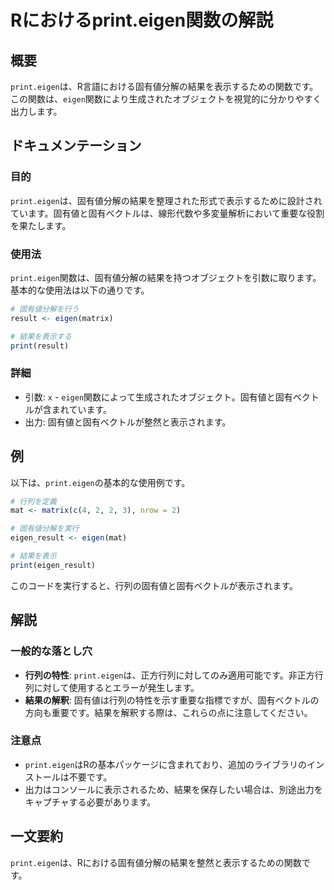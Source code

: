 <!--
Meta Description: # Rにおけるprint.eigen関数の解説 ## 概要 `print.eigen`は、R言語における固有値分解の結果を表示するための関数です。この関数は、`eigen`関数により生成されたオブジェクトを視覚的に分かりやすく出力します。 ## ドキュメンテーション ### 目的 `print.ei...
Meta Keywords: eigen, print, result, matrix, mat
-->

# Rにおけるprint.eigen関数の解説

## 概要
`print.eigen`は、R言語における固有値分解の結果を表示するための関数です。この関数は、`eigen`関数により生成されたオブジェクトを視覚的に分かりやすく出力します。

## ドキュメンテーション
### 目的
`print.eigen`は、固有値分解の結果を整理された形式で表示するために設計されています。固有値と固有ベクトルは、線形代数や多変量解析において重要な役割を果たします。

### 使用法
`print.eigen`関数は、固有値分解の結果を持つオブジェクトを引数に取ります。基本的な使用法は以下の通りです。

```R
# 固有値分解を行う
result <- eigen(matrix)

# 結果を表示する
print(result)
```

### 詳細
- 引数: `x` - `eigen`関数によって生成されたオブジェクト。固有値と固有ベクトルが含まれています。
- 出力: 固有値と固有ベクトルが整然と表示されます。

## 例
以下は、`print.eigen`の基本的な使用例です。

```R
# 行列を定義
mat <- matrix(c(4, 2, 2, 3), nrow = 2)

# 固有値分解を実行
eigen_result <- eigen(mat)

# 結果を表示
print(eigen_result)
```

このコードを実行すると、行列の固有値と固有ベクトルが表示されます。

## 解説
### 一般的な落とし穴
- **行列の特性**: `print.eigen`は、正方行列に対してのみ適用可能です。非正方行列に対して使用するとエラーが発生します。
- **結果の解釈**: 固有値は行列の特性を示す重要な指標ですが、固有ベクトルの方向も重要です。結果を解釈する際は、これらの点に注意してください。

### 注意点
- `print.eigen`はRの基本パッケージに含まれており、追加のライブラリのインストールは不要です。
- 出力はコンソールに表示されるため、結果を保存したい場合は、別途出力をキャプチャする必要があります。

## 一文要約
`print.eigen`は、Rにおける固有値分解の結果を整然と表示するための関数です。